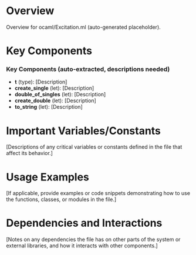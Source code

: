 # Overview

Overview for ocaml/Excitation.ml (auto-generated placeholder).

# Key Components

### Key Components (auto-extracted, descriptions needed)
- **t** (type): [Description]
- **create_single** (let): [Description]
- **double_of_singles** (let): [Description]
- **create_double** (let): [Description]
- **to_string** (let): [Description]

# Important Variables/Constants

[Descriptions of any critical variables or constants defined in the file that affect its behavior.]

# Usage Examples

[If applicable, provide examples or code snippets demonstrating how to use the functions, classes, or modules in the file.]

# Dependencies and Interactions

[Notes on any dependencies the file has on other parts of the system or external libraries, and how it interacts with other components.]
